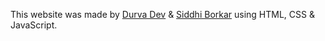 This website was made by [Durva Dev](github.com/durvadev) & [Siddhi Borkar](https://github.com/siddhiborkar12) using HTML, CSS & JavaScript.
